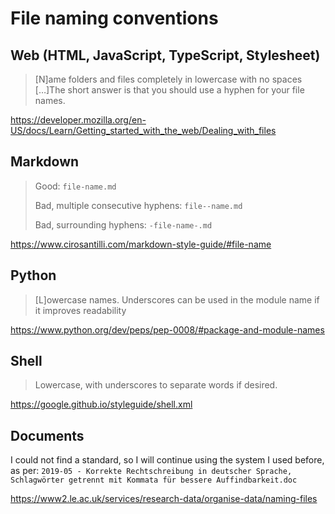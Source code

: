 # File naming conventions

## Web (HTML, JavaScript, TypeScript, Stylesheet)

> [N]ame folders and files completely in lowercase with no spaces […]The short answer is that you should use a hyphen for your file names.

https://developer.mozilla.org/en-US/docs/Learn/Getting_started_with_the_web/Dealing_with_files

## Markdown

> Good: `file-name.md`
>
> Bad, multiple consecutive hyphens: `file--name.md`
>
> Bad, surrounding hyphens: `-file-name-.md`

https://www.cirosantilli.com/markdown-style-guide/#file-name

## Python

> [L]owercase names. Underscores can be used in the module name if it improves readability

https://www.python.org/dev/peps/pep-0008/#package-and-module-names

## Shell

> Lowercase, with underscores to separate words if desired.

https://google.github.io/styleguide/shell.xml

## Documents

I could not find a standard, so I will continue using the system I used before, as per: `2019-05 - Korrekte Rechtschreibung in deutscher Sprache, Schlagwörter getrennt mit Kommata für bessere Auffindbarkeit.doc`

https://www2.le.ac.uk/services/research-data/organise-data/naming-files
